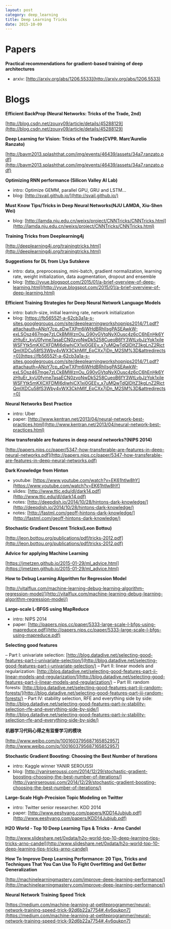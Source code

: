 ```yaml
---
layout: post
category: deep_learning
title: Deep Learning Tricks
date: 2015-10-09
---
```


# Papers

**Practical recommendations for gradient-based training of deep architectures**

- arxiv: [http://arxiv.org/abs/1206.5533](http://arxiv.org/abs/1206.5533)

# Blogs

**Efficient BackProp (Neural Networks: Tricks of the Trade, 2nd)**

[http://blog.csdn.net/zouxy09/article/details/45288129](http://blog.csdn.net/zouxy09/article/details/45288129)

**Deep Learning for Vision: Tricks of the Trade(CVPR. Marc’Aurelio Ranzato)**

[http://bavm2013.splashthat.com/img/events/46439/assets/34a7.ranzato.pdf](http://bavm2013.splashthat.com/img/events/46439/assets/34a7.ranzato.pdf)

**Optimizing RNN performance (Silicon Valley AI Lab)**

- intro: Optimize GEMM, parallel GPU, GRU and LSTM...
- blog: [http://svail.github.io/](http://svail.github.io/)

**Must Know Tips/Tricks in Deep Neural Networks(NJU LAMDA, Xiu-Shen Wei)**

- blog: [http://lamda.nju.edu.cn/weixs/project/CNNTricks/CNNTricks.html](http://lamda.nju.edu.cn/weixs/project/CNNTricks/CNNTricks.html)

**Training Tricks from Deeplearning4j**

[http://deeplearning4j.org/trainingtricks.html](http://deeplearning4j.org/trainingtricks.html)

**Suggestions for DL from Llya Sutskeve**

- intro: data, preprocessing, mini-batch, gradient normalization, learning rate, weight initialization, data augmentation, dropout and ensemble
- blog: [http://yyue.blogspot.com/2015/01/a-brief-overview-of-deep-learning.html](http://yyue.blogspot.com/2015/01/a-brief-overview-of-deep-learning.html)

**Efficient Training Strategies for Deep Neural Network Language Models**

- intro: batch-size, initial learning rate, network initialization
- blog: [https://fb56552f-a-62cb3a1a-s-sites.googlegroups.com/site/deeplearningworkshopnips2014/71.pdf?attachauth=ANoY7cp_eDwTXPm6iWHdBRhlIsgPASEAwkW-exLSOsz467mge7zLCkBMWznOu_G90vGVtqNvXOusc4z6cC6hEnHk6YzHtuEr_kyU0fyme7asaECN0zvoNwDk5258CueoB6fY3WtLvbJzYok1xiIeWSFYtk5mKXCXFDMI6djwhjCX1xi0GEEv_x7uMQwTdQlDItZ3kgLnZ2RjctQmIXDCu58fS3Wby4vWX3CkhMIf_EpCXx7jDn_M2SM%3D&attredirects=0](https://fb56552f-a-62cb3a1a-s-sites.googlegroups.com/site/deeplearningworkshopnips2014/71.pdf?attachauth=ANoY7cp_eDwTXPm6iWHdBRhlIsgPASEAwkW-exLSOsz467mge7zLCkBMWznOu_G90vGVtqNvXOusc4z6cC6hEnHk6YzHtuEr_kyU0fyme7asaECN0zvoNwDk5258CueoB6fY3WtLvbJzYok1xiIeWSFYtk5mKXCXFDMI6djwhjCX1xi0GEEv_x7uMQwTdQlDItZ3kgLnZ2RjctQmIXDCu58fS3Wby4vWX3CkhMIf_EpCXx7jDn_M2SM%3D&attredirects=0)

**Neural Networks Best Practice**

- intro: Uber
- paper: [http://www.kentran.net/2013/04/neural-network-best-practices.html](http://www.kentran.net/2013/04/neural-network-best-practices.html)

**How transferable are features in deep neural networks?(NIPS 2014)**

[http://papers.nips.cc/paper/5347-how-transferable-are-features-in-deep-neural-networks.pdf](http://papers.nips.cc/paper/5347-how-transferable-are-features-in-deep-neural-networks.pdf)

**Dark Knowledge from Hinton**

- youtube: [https://www.youtube.com/watch?v=EK61htlw8hY](https://www.youtube.com/watch?v=EK61htlw8hY)
- slides: [http://www.ttic.edu/dl/dark14.pdf](http://www.ttic.edu/dl/dark14.pdf)
- notes: [http://deepdish.io/2014/10/28/hintons-dark-knowledge/](http://deepdish.io/2014/10/28/hintons-dark-knowledge/)
- notes: [http://fastml.com/geoff-hintons-dark-knowledge/](http://fastml.com/geoff-hintons-dark-knowledge/)

**Stochastic Gradient Descent Tricks(Leon Bottou)**

[http://leon.bottou.org/publications/pdf/tricks-2012.pdf](http://leon.bottou.org/publications/pdf/tricks-2012.pdf)

**Advice for applying Machine Learning**

[https://jmetzen.github.io/2015-01-29/ml_advice.html](https://jmetzen.github.io/2015-01-29/ml_advice.html)

**How to Debug Learning Algorithm for Regression Model**

[http://vitalflux.com/machine-learning-debug-learning-algorithm-regression-model/](http://vitalflux.com/machine-learning-debug-learning-algorithm-regression-model/)

**Large-scale L-BFGS using MapReduce**

- intro: NIPS 2014
- paper: [http://papers.nips.cc/paper/5333-large-scale-l-bfgs-using-mapreduce.pdf](http://papers.nips.cc/paper/5333-large-scale-l-bfgs-using-mapreduce.pdf)

**Selecting good features**

– Part I: univariate selection: [http://blog.datadive.net/selecting-good-features-part-i-univariate-selection/](http://blog.datadive.net/selecting-good-features-part-i-univariate-selection/)
– Part II: linear models and regularization: [http://blog.datadive.net/selecting-good-features-part-ii-linear-models-and-regularization/](http://blog.datadive.net/selecting-good-features-part-ii-linear-models-and-regularization/)
– Part III: random forests: [http://blog.datadive.net/selecting-good-features-part-iii-random-forests/](http://blog.datadive.net/selecting-good-features-part-iii-random-forests/)
– Part IV: stability selection, RFE and everything side by side: [http://blog.datadive.net/selecting-good-features-part-iv-stability-selection-rfe-and-everything-side-by-side/](http://blog.datadive.net/selecting-good-features-part-iv-stability-selection-rfe-and-everything-side-by-side/)

**机器学习代码心得之​有监督学习的模块**

[http://www.weibo.com/p/1001603795687165852957](http://www.weibo.com/p/1001603795687165852957)

**Stochastic Gradient Boosting: Choosing the Best Number of Iterations**

- intro: Kaggle winner YANIR SEROUSSI
- blog: [http://yanirseroussi.com/2014/12/29/stochastic-gradient-boosting-choosing-the-best-number-of-iterations/](http://yanirseroussi.com/2014/12/29/stochastic-gradient-boosting-choosing-the-best-number-of-iterations/)

**Large-Scale High-Precision Topic Modeling on Twitter**

- intro: Twitter senior researcher. KDD 2014
- paper: [http://www.eeshyang.com/papers/KDD14Jubjub.pdf](http://www.eeshyang.com/papers/KDD14Jubjub.pdf)

**H2O World - Top 10 Deep Learning Tips & Tricks - Arno Candel**

[http://www.slideshare.net/0xdata/h2o-world-top-10-deep-learning-tips-tricks-arno-candel](http://www.slideshare.net/0xdata/h2o-world-top-10-deep-learning-tips-tricks-arno-candel)

**How To Improve Deep Learning Performance: 20 Tips, Tricks and Techniques That You Can Use To Fight Overfitting and Get Better Generalization**

[http://machinelearningmastery.com/improve-deep-learning-performance/](http://machinelearningmastery.com/improve-deep-learning-performance/)

**Neural Network Training Speed Trick**

[https://medium.com/machine-learning-at-petiteprogrammer/neural-network-training-speed-trick-92d6b22a7754#.4v6qukpn7](https://medium.com/machine-learning-at-petiteprogrammer/neural-network-training-speed-trick-92d6b22a7754#.4v6qukpn7)